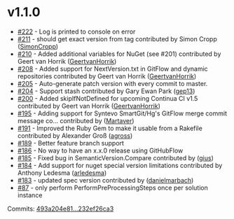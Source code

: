 # v1.1.0 

- [#222](https://github.com/Particular/GitVersion/pull/222) - Log is printed to console on error
 - [#211](https://github.com/Particular/GitVersion/pull/211) - should get exact version from tag contributed by Simon Cropp ([SimonCropp](https://github.com/SimonCropp))
 - [#210](https://github.com/Particular/GitVersion/pull/210) - Added additional variables for NuGet (see #201) contributed by Geert van Horrik ([GeertvanHorrik](https://github.com/GeertvanHorrik))
 - [#208](https://github.com/Particular/GitVersion/pull/208) - Added support for NextVersion.txt in GitFlow and dynamic repositories contributed by Geert van Horrik ([GeertvanHorrik](https://github.com/GeertvanHorrik))
 - [#205](https://github.com/Particular/GitVersion/issues/205) - Auto-generate patch version with every commit to master.
 - [#204](https://github.com/Particular/GitVersion/pull/204) - Support stash contributed by Gary Ewan Park ([gep13](https://github.com/gep13))
 - [#200](https://github.com/Particular/GitVersion/pull/200) - Added skipIfNotDefined for upcoming Continua CI v1.5 contributed by Geert van Horrik ([GeertvanHorrik](https://github.com/GeertvanHorrik))
 - [#195](https://github.com/Particular/GitVersion/pull/195) - Adding support for Syntevo SmartGit/Hg's GitFlow merge commit message co... contributed by ([Martaver](https://github.com/Martaver))
 - [#191](https://github.com/Particular/GitVersion/pull/191) - Improved the Ruby Gem to make it usable from a Rakefile contributed by Alexander Groß ([agross](https://github.com/agross))
 - [#189](https://github.com/Particular/GitVersion/pull/189) - Better feature branch support
 - [#186](https://github.com/Particular/GitVersion/issues/186) - No way to have an x.x.0 release using GitHubFlow
 - [#185](https://github.com/Particular/GitVersion/pull/185) - Fixed bug in SemanticVersion.Compare contributed by ([gius](https://github.com/gius))
 - [#184](https://github.com/Particular/GitVersion/pull/184) - Add support for nuget special version limitations contributed by Anthony Ledesma ([arledesma](https://github.com/arledesma))
 - [#183](https://github.com/Particular/GitVersion/pull/183) - updated spec version contributed by ([danielmarbach](https://github.com/danielmarbach))
 - [#87](https://github.com/Particular/GitVersion/issues/87) - only perform PerformPreProcessingSteps once per solution instance

Commits: [493a204e81...232ef26ca3](https://github.com/Particular/GitVersion/compare/493a204e81...232ef26ca3)

